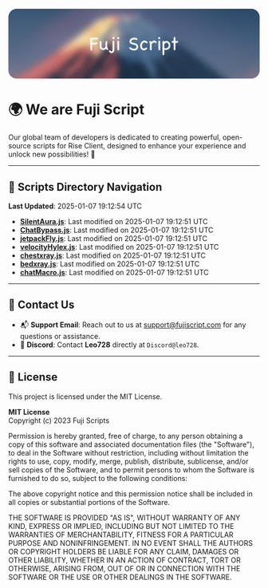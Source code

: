![Banner](.github/b.webp)

# 🌍 **We are Fuji Script**

Our global team of developers is dedicated to creating powerful, open-source scripts for Rise Client, designed to enhance your experience and unlock new possibilities! 🌟

---
<!-- SCRIPTS_NAVIGATION_START -->
## 📂 **Scripts Directory Navigation**

**Last Updated**: 2025-01-07 19:12:54 UTC

- **[SilentAura.js](scripts/SilentAura.js)**: Last modified on 2025-01-07 19:12:51 UTC
- **[ChatBypass.js](scripts/ChatBypass.js)**: Last modified on 2025-01-07 19:12:51 UTC
- **[jetpackFly.js](scripts/jetpackFly.js)**: Last modified on 2025-01-07 19:12:51 UTC
- **[velocityHylex.js](scripts/velocityHylex.js)**: Last modified on 2025-01-07 19:12:51 UTC
- **[chestxray.js](scripts/chestxray.js)**: Last modified on 2025-01-07 19:12:51 UTC
- **[bedxray.js](scripts/bedxray.js)**: Last modified on 2025-01-07 19:12:51 UTC
- **[chatMacro.js](scripts/chatMacro.js)**: Last modified on 2025-01-07 19:12:51 UTC

<!-- SCRIPTS_NAVIGATION_END -->

---

## 💬 **Contact Us**  
- 📬 **Support Email**: Reach out to us at [support@fujiscript.com](mailto:support@fujiscript.com) for any questions or assistance.  
- 💬 **Discord**: Contact **Leo728** directly at `Discord@leo728`.

---

## 📜 **License**

This project is licensed under the MIT License.  

**MIT License**  
Copyright (c) 2023 Fuji Scripts  

Permission is hereby granted, free of charge, to any person obtaining a copy of this software and associated documentation files (the "Software"), to deal in the Software without restriction, including without limitation the rights to use, copy, modify, merge, publish, distribute, sublicense, and/or sell copies of the Software, and to permit persons to whom the Software is furnished to do so, subject to the following conditions:  

The above copyright notice and this permission notice shall be included in all copies or substantial portions of the Software.  

THE SOFTWARE IS PROVIDED "AS IS", WITHOUT WARRANTY OF ANY KIND, EXPRESS OR IMPLIED, INCLUDING BUT NOT LIMITED TO THE WARRANTIES OF MERCHANTABILITY, FITNESS FOR A PARTICULAR PURPOSE AND NONINFRINGEMENT. IN NO EVENT SHALL THE AUTHORS OR COPYRIGHT HOLDERS BE LIABLE FOR ANY CLAIM, DAMAGES OR OTHER LIABILITY, WHETHER IN AN ACTION OF CONTRACT, TORT OR OTHERWISE, ARISING FROM, OUT OF OR IN CONNECTION WITH THE SOFTWARE OR THE USE OR OTHER DEALINGS IN THE SOFTWARE.  
